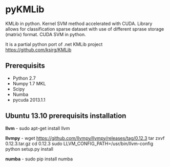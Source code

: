 pyKMLib
=======

KMLib in python. Kernel SVM method accelerated with CUDA.
Library allows for classification sparse dataset with use of different sprase storage (matrix) format.
CUDA SVM in python.

It is a partial python port of .net KMLib project https://github.com/ksirg/KMLib 



Prerequisits
-------------
* Python 2.7
* Numpy 1.7 MKL
* Scipy
* Numba
* pycuda 2013.1.1


Ubuntu 13.10 prerequisits installation
-----------

**llvm** - sudo apt-get install llvm

**llvmpy** - 
wget https://github.com/llvmpy/llvmpy/releases/tag/0.12.3
tar zxvf 0.12.3.tar.gz
cd 0.12.3
sudo LLVM_CONFIG_PATH=/usr/bin/llvm-config python setup.py install

**numba** - sudo pip install numba
